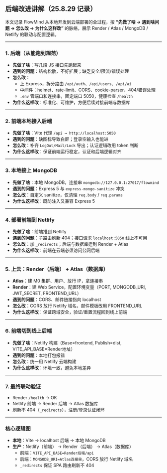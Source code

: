 ## 后端改进讲解（25.8.29 记录）

本文记录 FlowMind 从本地开发到云端部署的全过程，按 **“先做了啥 → 遇到啥问题 → 怎么改 → 为什么这样改”** 的脉络，展示 Render / Atlas / MongoDB / Netlify 的联动与配置逻辑。  

---

### 1. 后端（从能跑到规范）
- **先做了啥**：写几段 JS 接口先跑起来  
- **遇到的问题**：结构松散，不好扩展；缺乏安全/限流/错误处理  
- **怎么改**：  
  - 上 Express，拆分路由 `/api/auth`、`/api/users`、`/api/ai`  
  - 中间件：helmet、rate-limit、CORS、cookie-parser、404/错误处理  
  - `.env` 管端口和连接串，固定端口 5050，健康检查 `/health`  
- **为什么这样改**：标准化、可维护，方便后续对接前端与数据库  

---

### 2. 前端本地接入后端
- **先做了啥**：Vite 代理 `/api → http://localhost:5050`  
- **遇到的问题**：缺图标导致白屏；登录空输入也能进  
- **怎么改**：补齐 `LogOut/Mail/Lock` 导出；认证逻辑改用 token 判断  
- **为什么这样改**：保证前端运行稳定，认证和后端逻辑对齐  

---

### 3. 本地接上 MongoDB
- **先做了啥**：本地 MongoDB，连接串 `mongodb://127.0.0.1:27017/flowmind`  
- **遇到的问题**：Express 5 与 `express-mongo-sanitize` 冲突  
- **怎么改**：自定义 sanitize，仅清理 `req.body` / `req.params`  
- **为什么这样改**：既防注入又兼容 Express 5  

---

### 4. 部署前端到 Netlify
- **先做了啥**：前端推到 Netlify  
- **遇到的问题**：子路由刷新 404；接口请求 `localhost:5050` 线上不可用  
- **怎么改**：加 `_redirects`；后端与数据库迁到 Render + Atlas  
- **为什么这样改**：前端在云端必须访问公网后端  

---

### 5. 上云：Render（后端） + Atlas（数据库）
- **Atlas**：建 M0 集群、用户、放行 IP，拿连接串  
- **Render**：建 Web Service，配置环境变量（PORT, MONGODB_URI, JWT_SECRET, FRONTEND_URL）  
- **遇到的问题**：CORS、邮件链接指向 localhost  
- **怎么改**：CORS 放行 Netlify 域名，邮件模板改用 FRONTEND_URL  
- **为什么这样改**：保证跨域安全，验证/重置流程回到线上前端  

---

### 6. 前端切到线上后端
- **先做了啥**：Netlify 构建（Base=frontend, Publish=dist, VITE_API_BASE=Render地址）  
- **遇到的问题**：本地打包报错  
- **怎么改**：统一用 Netlify 云端构建  
- **为什么这样改**：环境一致，避免本地差异  

---

### 7. 最终联动验证
- Render `/health` → OK  
- Netlify 前端 → Render 后端 → Atlas 数据库  
- 刷新不 404（`_redirects`），注册/登录认证闭环  

---

### 核心逻辑图
- **本地**：Vite → localhost 后端 → 本地 MongoDB  
- **生产**：Netlify（前端） → Render（后端） → Atlas（数据库）  
  - 前端：`VITE_API_BASE=Render后端/api`  
  - 后端：`MONGODB_URI=Atlas连接串`，CORS 放行 Netlify 域名  
  - `_redirects` 保证 SPA 路由刷新不 404  

